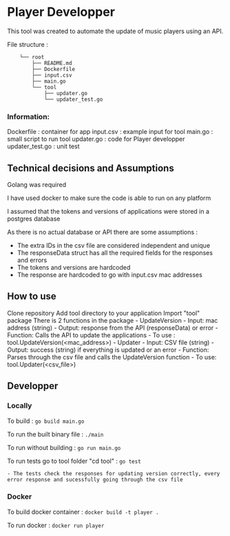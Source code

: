 # Player Developper
This tool was created to automate the update of music players using an API. 

File structure : 
```
    └── root
        ├── README.md
        ├── Dockerfile
        ├── input.csv
        ├── main.go 
        └── tool
            ├── updater.go
            └── updater_test.go 
```
### Information: 
Dockerfile : container for app
input.csv : example input for tool 
main.go : small script to run tool 
updater.go : code for Player developper
updater_test.go : unit test

## Technical decisions and Assumptions
Golang was required

I have used docker to make sure the code is able to run on any platform 

I assumed that the tokens and versions of applications were stored in a postgres database

As there is no actual database or API there are some assumptions :

- The extra IDs in the csv file are considered independent and unique 
- The responseData struct has all the required fields for the responses and errors 
- The tokens and versions are hardcoded 
- The response are hardcoded to go with input.csv mac addresses

## How to use
Clone repository 
Add tool directory to your application 
Import "tool" package 
There is 2 functions in the package 
    - UpdateVersion
        - Input: mac address (string) 
        - Output: response from the API (responseData) or error
        - Function: Calls the API to update the applications
        - To use : tool.UpdateVersion(<mac_address>)
    - Updater
        - Input: CSV file (string)
        - Output: success (string) if everything is updated or an error 
        - Function: Parses through the csv file and calls the UpdateVersion function
        - To use: tool.Updater(<csv_file>)

## Developper
### Locally
To build : 
```go build main.go```

To run the built binary file : 
```./main```

To run without building : 
```go run main.go```

To run tests go to tool folder "cd tool" : 
```go test```

    - The tests check the responses for updating version correctly, every error response and sucessfully going through the csv file
### Docker 
To build docker container : 
```docker build -t player .```

To run docker : 
```docker run player```
